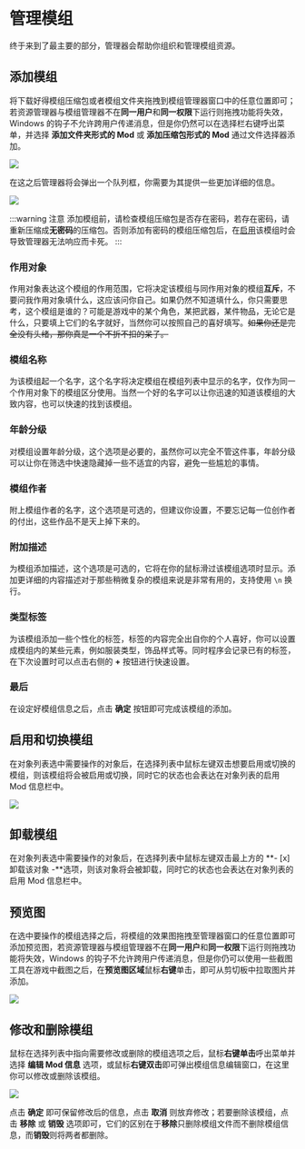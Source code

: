# 管理模组

终于来到了最主要的部分，管理器会帮助你组织和管理模组资源。

## 添加模组

将下载好得模组压缩包或者模组文件夹拖拽到模组管理器窗口中的任意位置即可；若资源管理器与模组管理器不在**同一用户**和**同一权限**下运行则拖拽功能将失效，Windows 的钩子不允许跨用户传递消息，但是你仍然可以在选择栏右键呼出菜单，并选择 **添加文件夹形式的 Mod** 或 **添加压缩包形式的 Mod** 通过文件选择器添加。

![](/static/image/b4ddc575.png)

在这之后管理器将会弹出一个队列框，你需要为其提供一些更加详细的信息。

![](/static/image/c11cc536.png)

:::warning 注意
添加模组前，请检查模组压缩包是否存在密码，若存在密码，请重新压缩成**无密码**的压缩包。否则添加有密码的模组压缩包后，在[启用](#启用和切换模组)该模组时会导致管理器无法响应而卡死。
:::

### 作用对象 <Badge type="warning" text="必填项" />

作用对象表达这个模组的作用范围，它将决定该模组与同作用对象的模组**互斥**，不要问我作用对象填什么，这应该问你自己。如果仍然不知道填什么，你只需要思考，这个模组是谁的？可能是游戏中的某个角色，某把武器，某件物品，无论它是什么，只要填上它们的名字就好，当然你可以按照自己的喜好填写。~~如果你还是完全没有头绪，那你真是一个不折不扣的呆子。~~

### 模组名称 <Badge type="warning" text="必填项" />

为该模组起一个名字，这个名字将决定模组在模组列表中显示的名字，仅作为同一个作用对象下的模组区分使用。当然一个好的名字可以让你迅速的知道该模组的大致内容，也可以快速的找到该模组。

### 年龄分级 <Badge type="warning" text="必填项" />

对模组设置年龄分级，这个选项是必要的，虽然你可以完全不管这件事，年龄分级可以让你在筛选中快速隐藏掉一些不适宜的内容，避免一些尴尬的事情。

### 模组作者 <Badge type="info" text="选填项" />

附上模组作者的名字，这个选项是可选的，但建议你设置，不要忘记每一位创作者的付出，这些作品不是天上掉下来的。

### 附加描述 <Badge type="info" text="选填项" />

为模组添加描述，这个选项是可选的，它将在你的鼠标滑过该模组选项时显示。添加更详细的内容描述对于那些稍微复杂的模组来说是非常有用的，支持使用 `\n` 换行。

### 类型标签 <Badge type="info" text="选填项" />

为该模组添加一些个性化的标签，标签的内容完全出自你的个人喜好，你可以设置成模组内的某些元素，例如服装类型，饰品样式等。同时程序会记录已有的标签，在下次设置时可以点击右侧的 **+** 按钮进行快速设置。

### 最后

在设定好模组信息之后，点击 **确定** 按钮即可完成该模组的添加。


## 启用和切换模组

在对象列表选中需要操作的对象后，在选择列表中鼠标左键双击想要启用或切换的模组，则该模组将会被启用或切换，同时它的状态也会表达在对象列表的启用 Mod 信息栏中。

![](/static/image/65857a16.png)


## 卸载模组

在对象列表选中需要操作的对象后，在选择列表中鼠标左键双击最上方的 **- [x] 卸载该对象 -**选项，则该对象将会被卸载，同时它的状态也会表达在对象列表的启用 Mod 信息栏中。


## 预览图

在选中要操作的模组选择之后，将模组的效果图拖拽至管理器窗口的任意位置即可添加预览图，若资源管理器与模组管理器不在**同一用户**和**同一权限**下运行则拖拽功能将失效，Windows 的钩子不允许跨用户传递消息，但是你仍可以使用一些截图工具在游戏中截图之后，在**预览图区域**鼠标**右键**单击，即可从剪切板中拉取图片并添加。

![](/static/image/c6435374.png)


## 修改和删除模组

鼠标在选择列表中指向需要修改或删除的模组选项之后，鼠标**右键单击**呼出菜单并选择 **编辑 Mod 信息** 选项，或鼠标**右键双击**即可弹出模组信息编辑窗口，在这里你可以修改或删除该模组。

![](/static/image/1be75ae4.png)

点击 **确定** 即可保留修改后的信息，点击 **取消** 则放弃修改；若要删除该模组，点击 **移除** 或 **销毁** 选项即可，它们的区别在于**移除**只删除模组文件而不删除模组信息，而**销毁**则将两者都删除。
